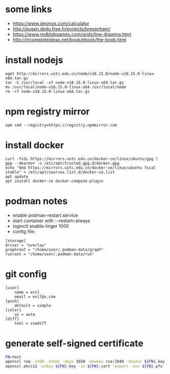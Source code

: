 # some links

* https://www.desmos.com/calculator
* http://eugen.dedu.free.fr/projects/bresenham/
* https://www.redblobgames.com/grids/line-drawing.html
* http://incompleteideas.net/book/ebook/the-book.html

# install nodejs

```
wget http://mirrors.ustc.edu.cn/node/v18.15.0/node-v18.15.0-linux-x64.tar.gz
tar -C /usr/local -xf node-v18.15.0-linux-x64.tar.gz
mv /usr/local/node-v18.15.0-linux-x64 /usr/local/node
rm -rf node-v18.15.0-linux-x64.tar.gz
```

# npm registry mirror

```
npm cmd --registry=https://registry.npmmirror.com
```

# install docker

```
curl -fsSL https://mirrors.ustc.edu.cn/docker-ce/linux/ubuntu/gpg | gpg --dearmor -o /etc/apt/trusted.gpg.d/docker.gpg
echo "deb https://mirrors.ustc.edu.cn/docker-ce/linux/ubuntu focal stable" > /etc/apt/sources.list.d/docker-ce.list
apt update
apt install docker-ce docker-compose-plugin
```

# podman notes

* enable podman-restart.service
* start container with --restart=always
* loginctl enable-linger 1000
* config file:

```
[storage]
driver = "overlay"
graphroot = "/home/user/.podman-data/graph"
runroot = "/home/user/.podman-data/run"
```

# git config

```
[user]
    name = evil
    email = evil@x.com
[push]
    default = simple
[color]
    ui = auto
[diff]
    tool = vimdiff
```

# generate self-signed certificate

```bash
FN=test
openssl req -x509 -nodes -days 3650 -newkey rsa:2048 -keyout ${FN}.key -out ${FN}.cert
openssl pkcs12 -inkey ${FN}.key -in ${FN}.cert -export -out ${FN}.pfx
```
